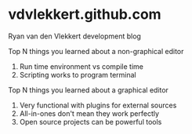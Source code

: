 # vdvlekkert.github.com
Ryan van den Vlekkert development blog

Top N things you learned about a non-graphical editor
1. Run time environment vs compile time
2. Scripting works to program terminal

Top N things you learned about a graphical editor
1. Very functional with plugins for external sources
2. All-in-ones don't mean they work perfectly
3. Open source projects can be powerful tools
